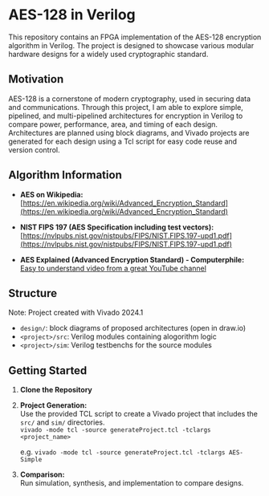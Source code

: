 # AES-128 in Verilog

This repository contains an FPGA implementation of the AES-128 encryption algorithm in Verilog. The project is designed to showcase various modular hardware designs for a widely used cryptographic standard.

## Motivation

AES-128 is a cornerstone of modern cryptography, used in securing data and communications. Through this project, I am able to explore simple, pipelined, and multi-pipelined architectures for encryption in Verilog to compare power, performance, area, and timing of each design. Architectures are planned using block diagrams, and Vivado projects are generated for each design using a Tcl script for easy code reuse and version control.

## Algorithm Information

- **AES on Wikipedia:**  
  [https://en.wikipedia.org/wiki/Advanced_Encryption_Standard](https://en.wikipedia.org/wiki/Advanced_Encryption_Standard)

- **NIST FIPS 197 (AES Specification including test vectors):**  
  [https://nvlpubs.nist.gov/nistpubs/FIPS/NIST.FIPS.197-upd1.pdf](https://nvlpubs.nist.gov/nistpubs/FIPS/NIST.FIPS.197-upd1.pdf)

- **AES Explained (Advanced Encryption Standard) - Computerphile:**  
  [Easy to understand video from a great YouTube channel](https://www.youtube.com/watch?v=O4xNJsjtN6E)

## Structure
Note: Project created with Vivado 2024.1

- `design/`: block diagrams of proposed architectures (open in draw.io)  
- `<project>/src`: Verilog modules containing alogorithm logic
- `<project>/sim`: Verilog testbenchs for the source modules


## Getting Started

1. **Clone the Repository**  

2. **Project Generation:**  
   Use the provided TCL script to create a Vivado project that includes the `src/` and `sim/` directories.  
   `vivado -mode tcl -source generateProject.tcl -tclargs <project_name>`

   e.g.
   `vivado -mode tcl -source generateProject.tcl -tclargs AES-Simple`

3. **Comparison:**  
   Run simulation, synthesis, and implementation to compare designs.



